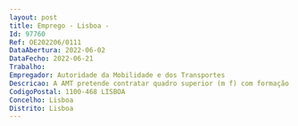 ```yaml
--- 
layout: post
title: Emprego - Lisboa - 
Id: 97760
Ref: OE202206/0111
DataAbertura: 2022-06-02
DataFecho: 2022-06-21
Trabalho: 
Empregador: Autoridade da Mobilidade e dos Transportes
Descricao: A AMT pretende contratar quadro superior (m f) com formação superior em Direito, cujo conteúdo funcional integra as seguintes áreas de atuação e respetivas funções 1 – Em matéria de assuntos jurídicos a) Elaborar informações e pareceres no âmbito do direito europeu, internacional e nacional, bem como relativos a outras matérias que sejam sujeitas à sua apreciação b) Proceder à identificação e análise de questões jurídicas, cujo esclarecimento se revele pertinente para o desenvolvimento das atribuições da AMT c) Proceder à identificação e mapeamento da legislação nacional, europeia e internacional e de jurisprudência com interesse para as atividades prosseguidas pela AMT d) Organizar e instruir os processos disciplinares e) Acompanhar a resolução administrativa de conflitos entre as entidades sujeitas à regulação da AMT, nos termos da lei.2 – Em matéria contraordenacional e contencioso a) Instaurar e instruir processos de contraordenação e aplicar coimas e sanções administrativas, nos termos previstos em lei, regulamento ou contrato, punindo as infrações praticadas pelas entidades reguladas às normas vigentes ou a deliberações da AMT b) Acompanhar o exercício do patrocínio judiciário nos processos em que a AMT intervenha e, bem assim, assegurar a sua representação em juízo ou perante outras instituições e entidades públicas no âmbito destes processos 3 – Executar outras atividades que lhe sejam cometidas pelo superior hierárquico, de apoio jurídico, geral ou especializado, nas áreas de atuação comuns aos mercados da mobilidade e dos transportes, bem como de atividades conexas.
CodigoPostal: 1100-468 LISBOA
Concelho: Lisboa
Distrito: Lisboa
--- 
```

